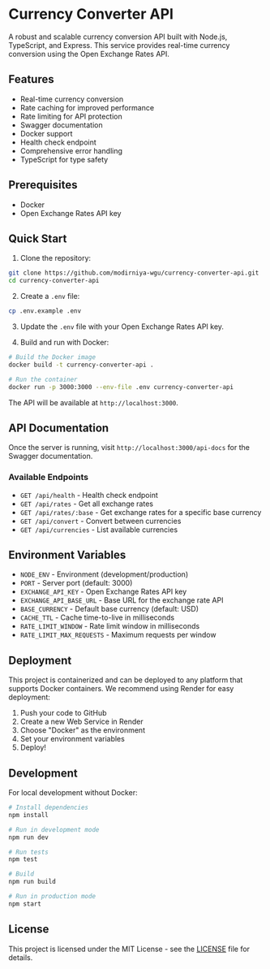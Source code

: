 # Currency Converter API

A robust and scalable currency conversion API built with Node.js, TypeScript, and Express. This service provides real-time currency conversion using the Open Exchange Rates API.

## Features

- Real-time currency conversion
- Rate caching for improved performance
- Rate limiting for API protection
- Swagger documentation
- Docker support
- Health check endpoint
- Comprehensive error handling
- TypeScript for type safety

## Prerequisites

- Docker
- Open Exchange Rates API key

## Quick Start

1. Clone the repository:
```bash
git clone https://github.com/modirniya-wgu/currency-converter-api.git
cd currency-converter-api
```

2. Create a `.env` file:
```bash
cp .env.example .env
```

3. Update the `.env` file with your Open Exchange Rates API key.

4. Build and run with Docker:
```bash
# Build the Docker image
docker build -t currency-converter-api .

# Run the container
docker run -p 3000:3000 --env-file .env currency-converter-api
```

The API will be available at `http://localhost:3000`.

## API Documentation

Once the server is running, visit `http://localhost:3000/api-docs` for the Swagger documentation.

### Available Endpoints

- `GET /api/health` - Health check endpoint
- `GET /api/rates` - Get all exchange rates
- `GET /api/rates/:base` - Get exchange rates for a specific base currency
- `GET /api/convert` - Convert between currencies
- `GET /api/currencies` - List available currencies

## Environment Variables

- `NODE_ENV` - Environment (development/production)
- `PORT` - Server port (default: 3000)
- `EXCHANGE_API_KEY` - Open Exchange Rates API key
- `EXCHANGE_API_BASE_URL` - Base URL for the exchange rate API
- `BASE_CURRENCY` - Default base currency (default: USD)
- `CACHE_TTL` - Cache time-to-live in milliseconds
- `RATE_LIMIT_WINDOW` - Rate limit window in milliseconds
- `RATE_LIMIT_MAX_REQUESTS` - Maximum requests per window

## Deployment

This project is containerized and can be deployed to any platform that supports Docker containers. We recommend using Render for easy deployment:

1. Push your code to GitHub
2. Create a new Web Service in Render
3. Choose "Docker" as the environment
4. Set your environment variables
5. Deploy!

## Development

For local development without Docker:

```bash
# Install dependencies
npm install

# Run in development mode
npm run dev

# Run tests
npm test

# Build
npm run build

# Run in production mode
npm start
```

## License

This project is licensed under the MIT License - see the [LICENSE](LICENSE) file for details.